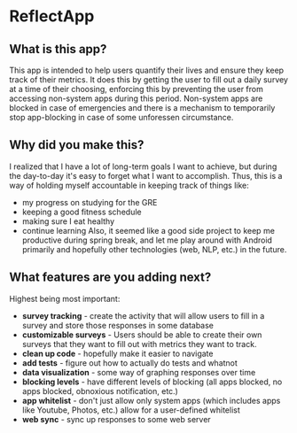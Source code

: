 # ReflectApp

## What is this app?
This app is intended to help users quantify their lives and ensure they keep
track of their metrics.  It does this by getting the user to fill out a daily
survey at a time of their choosing, enforcing this by preventing the user from
accessing non-system apps during this period.  Non-system apps are blocked in
case of emergencies and there is a mechanism to temporarily stop app-blocking in
case of some unforessen circumstance.

## Why did you make this?
I realized that I have a lot of long-term goals I want to achieve, but during
the day-to-day it's easy to forget what I want to accomplish. Thus, this is a
way of holding myself accountable in keeping track of things like:
* my progress on studying for the GRE
* keeping a good fitness schedule
* making sure I eat healthy
* continue learning
Also, it seemed like a good side project to keep me productive during spring
break, and let me play around with Android primarily and hopefully other
technologies (web, NLP, etc.) in the future.

## What features are you adding next?
Highest being most important:
* **survey tracking** - create the activity that will allow users to fill in a
  survey and store those responses in some database
* **customizable surveys** - Users should be able to create their own surveys
  that they want to fill out with metrics they want to track.
* **clean up code** - hopefully make it easier to navigate
* **add tests** - figure out how to actually do tests and whatnot
* **data visualization** - some way of graphing responses over time
* **blocking levels** - have different levels of blocking (all apps blocked, no
  apps blocked, obnoxious notification, etc.)
* **app whitelist** - don't just allow only system apps (which includes apps
  like Youtube, Photos, etc.) allow for a user-defined whitelist
* **web sync** - sync up responses to some web server
